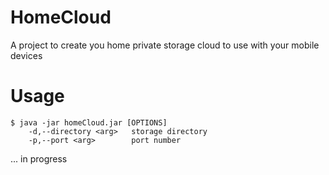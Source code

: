 # HomeCloud
A project to create you home private storage cloud to use with your mobile devices

# Usage
```
$ java -jar homeCloud.jar [OPTIONS]
    -d,--directory <arg>   storage directory
    -p,--port <arg>        port number
```

... in progress
